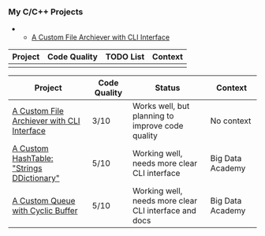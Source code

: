
### My C/C++ Projects
 - - [A Custom File Archiever with CLI Interface](https://github.com/roman-4erkasov/algoritms-cpp/tree/master/prj01_huffman_file_compressing)

| Project | Code Quality  | TODO List  | Context  |
|---------|---------------|------------|----------|
|         |               |            |          |


<table>
    <thead>
        <tr>
            <th>Project</th>
            <th>Code Quality</th>
            <th>Status</th>
            <th>Context</th>
        </tr>
    </thead>
    <tbody>
        <tr>
            <td>
                <a href="https://github.com/roman-4erkasov/algoritms-cpp/tree/master/prj01_huffman_file_compressing">
                  A Custom File Archiever with CLI Interface
                </a>
             </td>
             <td> 3/10 </td>
             <td>Works well, but planning to improve code quality</td>
             <td> No context </td>
        </tr>
        <tr>
            <td>
                <a href="https://github.com/roman-4erkasov/made-algo/blob/main/topic05_workB.cpp">
                  A Custom HashTable: "Strings DDictionary"
                </a>
             </td>
             <td> 5/10 </td>
             <td>Working well, needs more clear CLI interface</td>
             <td> Big Data Academy </td>
        </tr>
        <tr>
            <td>
                <a href="https://github.com/roman-4erkasov/made-algo/blob/main/topic04_workC.cpp">
                  A Custom Queue with Cyclic Buffer
                </a>
             </td>
             <td> 5/10 </td>
             <td>Working well, needs more clear CLI interface and docs</td>
             <td> Big Data Academy </td>
        </tr>
    </tbody>
</table>
